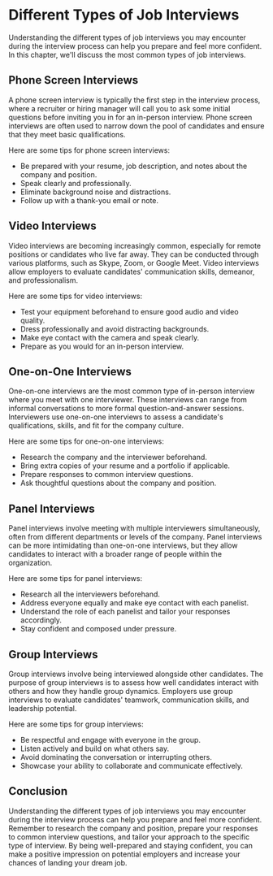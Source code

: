 Different Types of Job Interviews
=================================================================================

Understanding the different types of job interviews you may encounter during the interview process can help you prepare and feel more confident. In this chapter, we'll discuss the most common types of job interviews.

Phone Screen Interviews
-----------------------

A phone screen interview is typically the first step in the interview process, where a recruiter or hiring manager will call you to ask some initial questions before inviting you in for an in-person interview. Phone screen interviews are often used to narrow down the pool of candidates and ensure that they meet basic qualifications.

Here are some tips for phone screen interviews:

* Be prepared with your resume, job description, and notes about the company and position.
* Speak clearly and professionally.
* Eliminate background noise and distractions.
* Follow up with a thank-you email or note.

Video Interviews
----------------

Video interviews are becoming increasingly common, especially for remote positions or candidates who live far away. They can be conducted through various platforms, such as Skype, Zoom, or Google Meet. Video interviews allow employers to evaluate candidates' communication skills, demeanor, and professionalism.

Here are some tips for video interviews:

* Test your equipment beforehand to ensure good audio and video quality.
* Dress professionally and avoid distracting backgrounds.
* Make eye contact with the camera and speak clearly.
* Prepare as you would for an in-person interview.

One-on-One Interviews
---------------------

One-on-one interviews are the most common type of in-person interview where you meet with one interviewer. These interviews can range from informal conversations to more formal question-and-answer sessions. Interviewers use one-on-one interviews to assess a candidate's qualifications, skills, and fit for the company culture.

Here are some tips for one-on-one interviews:

* Research the company and the interviewer beforehand.
* Bring extra copies of your resume and a portfolio if applicable.
* Prepare responses to common interview questions.
* Ask thoughtful questions about the company and position.

Panel Interviews
----------------

Panel interviews involve meeting with multiple interviewers simultaneously, often from different departments or levels of the company. Panel interviews can be more intimidating than one-on-one interviews, but they allow candidates to interact with a broader range of people within the organization.

Here are some tips for panel interviews:

* Research all the interviewers beforehand.
* Address everyone equally and make eye contact with each panelist.
* Understand the role of each panelist and tailor your responses accordingly.
* Stay confident and composed under pressure.

Group Interviews
----------------

Group interviews involve being interviewed alongside other candidates. The purpose of group interviews is to assess how well candidates interact with others and how they handle group dynamics. Employers use group interviews to evaluate candidates' teamwork, communication skills, and leadership potential.

Here are some tips for group interviews:

* Be respectful and engage with everyone in the group.
* Listen actively and build on what others say.
* Avoid dominating the conversation or interrupting others.
* Showcase your ability to collaborate and communicate effectively.

Conclusion
----------

Understanding the different types of job interviews you may encounter during the interview process can help you prepare and feel more confident. Remember to research the company and position, prepare your responses to common interview questions, and tailor your approach to the specific type of interview. By being well-prepared and staying confident, you can make a positive impression on potential employers and increase your chances of landing your dream job.
